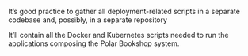 It’s good practice to gather all deployment-related scripts in a separate codebase and,
possibly, in a separate repository

 It’ll contain all the Docker and Kubernetes scripts needed to
run the applications composing the Polar Bookshop system.